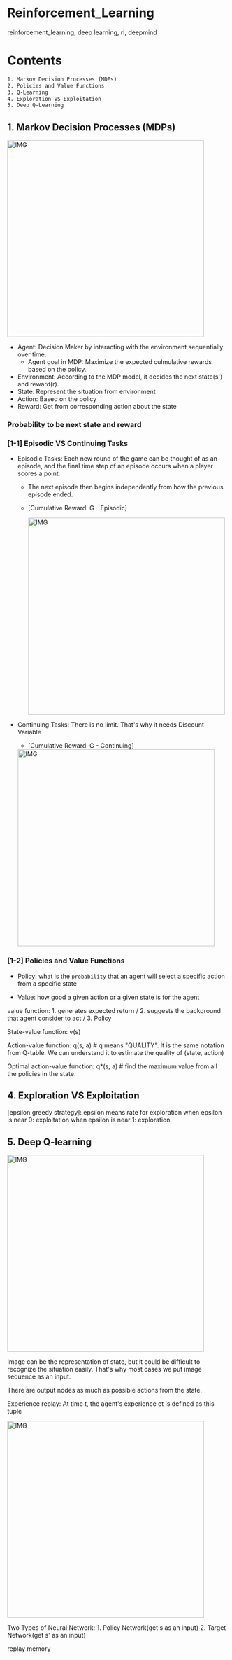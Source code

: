 # Reinforcement_Learning
reinforcement_learning, deep learning, rl, deepmind 

# Contents
```bash
1. Markov Decision Processes (MDPs)
2. Policies and Value Functions
3. Q-Learning
4. Exploration VS Exploitation
5. Deep Q-Learning
```
## 1. Markov Decision Processes (MDPs)

<img width="450" alt="IMG" src="https://user-images.githubusercontent.com/73331241/158747811-1898ac27-5b67-4a52-807c-d0e1d39dcab2.PNG">

* Agent: Decision Maker by interacting with the environment sequentially over time.
  * Agent goal in MDP: Maximize the expected culmulative rewards based on the policy.
* Environment: According to the MDP model, it decides the next state(s') and reward(r).
* State: Represent the situation from environment
* Action: Based on the policy
* Reward: Get from corresponding action about the state

### Probability to be next state and reward

### [1-1] Episodic VS Continuing Tasks

* Episodic Tasks: Each new round of the game can be thought of as an episode, and the final time step of an episode occurs when a player scores a point.
  * The next episode then begins independently from how the previous episode ended.

  * [Cumulative Reward: G - Episodic]

    <img width="450" alt="IMG" src="https://user-images.githubusercontent.com/73331241/158753554-dcc2f7f1-fbeb-4382-8c46-a09539c9f5da.PNG">

*  Continuing Tasks: There is no limit. That's why it needs Discount Variable

    * [Cumulative Reward: G - Continuing]

     <img width="450" alt="IMG" src="https://user-images.githubusercontent.com/73331241/158753558-03ea5572-6a5e-4528-b02f-78c7f38d8310.PNG">

### [1-2] Policies and Value Functions

* Policy: what is the `probability` that an agent will select a specific action from a specific state

* Value: how good a given action or a given state is for the agent

value function: 1. generates expected return / 2. suggests the background that agent consider to act / 3. Policy

State-value function: v(s)

Action-value function: q(s, a) # q means "QUALITY". It is the same notation from Q-table. We can understand it to estimate the quality of (state, action)

Optimal action-value function: q*(s, a) # find the maximum value from all the policies in the state.


## 4. Exploration VS Exploitation
[epsilon greedy strategy]: epsilon means rate for exploration
when epsilon is near 0: exploitation
when epsilon is near 1: exploration

## 5. Deep Q-learning

<img width="450" alt="IMG" src="https://user-images.githubusercontent.com/73331241/158344207-2813e827-77bc-480e-897e-3bf773a88f95.jpeg">

Image can be the representation of state, but it could be difficult to recognize the situation easily. That's why most cases we put image sequence as an input.

There are output nodes as much as possible actions from the state.

Experience replay: At time t, the agent's experience et is defined as this tuple

<img width="450" alt="IMG" src="https://user-images.githubusercontent.com/73331241/158344957-e8d958b4-5ebf-414b-9de8-8e11c89a8324.PNG">

Two Types of Neural Network: 1. Policy Network(get s as an input) 2. Target Network(get s' as an input)

replay memory



<!--
Blog Spot: https://deeplizard.com/learn/video/nyjbcRQ-uQ8

next lecture(written 3/14): Exploration vs. Exploitation - Learning the Optimal Reinforcement Learning Policy(https://www.youtube.com/watch?v=mo96Nqlo1L8&list=PLZbbT5o_s2xoWNVdDudn51XM8lOuZ_Njv&index=7)

study material
0. beginner: https://www.youtube.com/watch?v=nyjbcRQ-uQ8

1. intuition: Reinforcement Learning Series by YouTuber deeplizard.

2. Handson: https://www.youtube.com/watch?v=NP8pXZdU-5U&list=PLZeihsNsdQdRdhni8U5KIdxsRIicW498s&index=1

3. RL for trading: https://www.youtube.com/watch?v=3Kqy7HIJiiY&list=PLRoQmvSf6MgwTuiZ8BDVCf8GBQ_Szt6Ci&index=1
-->
